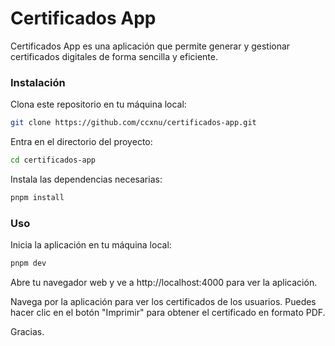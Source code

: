 # Certificados App

Certificados App es una aplicación que permite generar y gestionar certificados digitales
de forma sencilla y eficiente.

### Instalación

Clona este repositorio en tu máquina local:

```bash
git clone https://github.com/ccxnu/certificados-app.git
```

Entra en el directorio del proyecto:

```bash
cd certificados-app
```

Instala las dependencias necesarias:

```bash
pnpm install
```

### Uso

Inicia la aplicación en tu máquina local:

```bash
pnpm dev
```

Abre tu navegador web y ve a http://localhost:4000 para ver la aplicación.

Navega por la aplicación para ver los certificados de los usuarios. Puedes hacer clic en el botón "Imprimir" para obtener el certificado en formato PDF.

Gracias.

